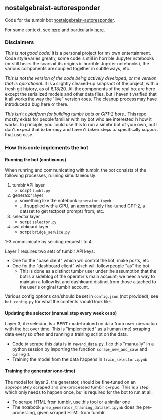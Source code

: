 ## nostalgebraist-autoresponder

Code for the tumblr bot [nostalgebraist-autoresponder](https://nostalgebraist-autoresponder.tumblr.com/).

For some context, see [here](https://nostalgebraist.tumblr.com/tagged/nostalgebraist-autoresponder-meta) and particularly [here](https://nostalgebraist.tumblr.com/post/617940524224151552/i-imagine-some-people-have-been-curious-to-hear).

### Disclaimers

*This is not good code!* It is a personal project for my own entertainment.  Code style varies greatly, some code is still in horrible Jupyter notebooks (or still bears the scars of its origins in horrible Jupyter notebooks), the various components are coupled together in subtle ways, etc.

*This is not the version of the code being actively developed, or the version that is operational.*  It is a slightly cleaned-up snapshot of the project, with a fresh git history, as of 6/18/20.  All the components of the real bot are here except the serialized models and other data files, but I haven't verified that it all works the way the "live" version does.  The cleanup process may have introduced a bug here or there.

*This isn't a platform for building tumblr bots or GPT-2 bots.*.  This repo mostly exists for people familiar with my bot who are interested in how it works.  In principle, you could use this to run a similar bot of your own, but I don't expect that to be easy and haven't taken steps to specifically support that use case.

### How this code implements the bot

#### Running the bot (continuous)

When running and communicating with tumblr, the bot consists of the following processes, running simultaneously:

1. tumblr API layer
    - script `tumbl.py`
2. generator layer
    - something like the notebook `generator.ipynb`
    - ...if supplied with a GPU, an appropriately fine-tuned GPT-2, a dataset to get textpost prompts from, etc.
3. selector layer
    - script `selector.py`
4. switchboard layer
    - script `bridge_service.py`

1-3 communicate by sending requests to 4.

Layer 1 requires two sets of tumblr API keys:
  - One for the "base client" which will control the bot, make posts, etc
  - One for the "dashboard client" which will follow people "as" the bot.
    - This is done as a distinct tumblr user under the assumption that the bot is a sideblog of the operator's main account; we need a way to maintain a follow list and dashboard distinct from those attached to the user's original tumblr account.

Various config options can/should be set in `config.json` (not provided), see `bot_config.py` for what the contents should look like.

#### Updating the selector (manual step every week or so)

Layer 3, the selector, is a BERT model trained on data from user interaction with the bot over time.  This is "implemented" as a human (me) scraping data every so often and running a training script on the data.

- Code to scrape this data is in `reward_data.py`.  I do this "manually" in a python session by importing the function `scrape_new_and_save` and calling it.
- Training the model from the data happens in `train_selector.ipynb`

#### Training the generator (one-time)

The model for layer 2, the generator, should be fine-tuned on an appropriately scraped and pre-processed tumblr corpus.  This is a step which only needs to happen once, but is required for the bot to run at all.

- To scrape HTML from tumblr, use [this tool](gist.github.com/doersino/7e3e5db591e42bf543e1) or a similar one
- The notebook `prep_generator_training_dataset.ipynb` does the pre-processing, given scraped HTML from tumblr.

